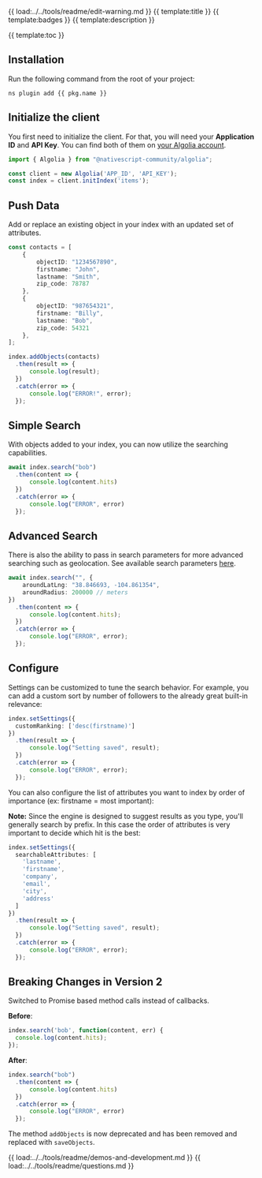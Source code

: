 {{ load:../../tools/readme/edit-warning.md }}
{{ template:title }}
{{ template:badges }}
{{ template:description }}

{{ template:toc }}

## Installation
Run the following command from the root of your project:

`ns plugin add {{ pkg.name }}`



## Initialize the client

You first need to initialize the client. For that, you will need your **Application ID** and **API Key**.
You can find both of them on [your Algolia account](https://www.algolia.com/api-keys).

```js
import { Algolia } from "@nativescript-community/algolia";

const client = new Algolia('APP_ID', 'API_KEY');
const index = client.initIndex('items');
```

## Push Data

Add or replace an existing object in your index with an updated set of attributes.

```typescript
const contacts = [
    { 
        objectID: "1234567890",
        firstname: "John", 
        lastname: "Smith",
        zip_code: 78787
    },
    { 
        objectID: "987654321",
        firstname: "Billy", 
        lastname: "Bob",
        zip_code: 54321
    },
];

index.addObjects(contacts)
  .then(result => {
      console.log(result);
  })
  .catch(error => {
      console.log("ERROR!", error);
  });
```

## Simple Search

With objects added to your index, you can now utilize the searching capabilities.

```typescript
await index.search("bob")
  .then(content => {
      console.log(content.hits)
  })
  .catch(error => {
      console.log("ERROR", error)
  });
```

## Advanced Search

There is also the ability to pass in search parameters for more advanced searching such as geolocation. See available search parameters [here](https://www.algolia.com/doc/api-reference/search-api-parameters/).

```typescript
await index.search("", {
    aroundLatLng: "38.846693, -104.861354",
    aroundRadius: 200000 // meters
})
  .then(content => {
      console.log(content.hits);
  })
  .catch(error => {
      console.log("ERROR", error);
  });
```

## Configure

Settings can be customized to tune the search behavior. For example, you can add a custom sort by number of followers to the already great built-in relevance:

```typescript
index.setSettings({
  customRanking: ['desc(firstname)']
})
  .then(result => {
      console.log("Setting saved", result);
  })
  .catch(error => {
      console.log("ERROR", error);
  });
```

You can also configure the list of attributes you want to index by order of importance (ex: firstname = most important):

**Note:** Since the engine is designed to suggest results as you type, you'll generally search by prefix.
In this case the order of attributes is very important to decide which hit is the best:

```typescript
index.setSettings({
  searchableAttributes: [
    'lastname',
    'firstname',
    'company',
    'email',
    'city',
    'address'
  ]
})
  .then(result => {
      console.log("Setting saved", result);
  })
  .catch(error => {
      console.log("ERROR", error);
  });
```

## Breaking Changes in Version 2

Switched to Promise based method calls instead of callbacks.

**Before**:
```typescript
index.search('bob', function(content, err) {
  console.log(content.hits);
});
```

**After**:
```typescript
index.search("bob")
  .then(content => {
      console.log(content.hits)
  })
  .catch(error => {
      console.log("ERROR", error)
  });

```

The method `addObjects` is now deprecated and has been removed and replaced with `saveObjects`. 

{{ load:../../tools/readme/demos-and-development.md }}
{{ load:../../tools/readme/questions.md }}